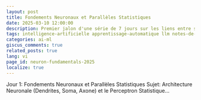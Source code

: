 ```yaml
---
layout: post
title: Fondements Neuronaux et Parallèles Statistiques
date: 2025-03-10 12:00:00
description: Premier jalon d'une série de 7 jours sur les liens entre statistiques, dynamiques neuronales et apprentissage profond
tags: intelligence-artificielle apprentissage-automatique llm notes-de-cours
categories: ai-ml
giscus_comments: true
related_posts: true
lang: vi
page_id: neuron-fundamentals-2025
localize: true
---
```


Jour 1: Fondements Neuronaux et Parallèles Statistiques
Sujet: Architecture Neuronale (Dendrites, Soma, Axone) et le Perceptron Statistique...